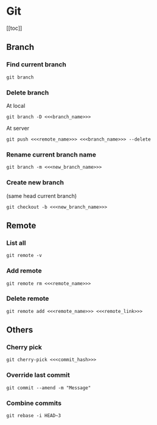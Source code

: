 # Git
[[toc]]


## Branch
### Find current branch
```
git branch
```

### Delete branch

At local 
```
git branch -D <<<branch_name>>>
```

At server
```
git push <<<remote_name>>> <<<branch_name>>> --delete
```


### Rename current branch name
```
git branch -m <<<new_branch_name>>>
```

### Create new branch 
(same head current branch)
```
git checkout -b <<<new_branch_name>>>
```


## Remote
### List all
```
git remote -v
```

### Add remote 
```
git remote rm <<<remote_name>>>
```

### Delete remote 
```
git remote add <<<remote_name>>> <<<remote_link>>>
```


## Others

### Cherry pick
```
git cherry-pick <<<commit_hash>>>
```

### Override last commit 
```
git commit --amend -m "Message"
```

### Combine commits
```
git rebase -i HEAD~3
```